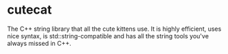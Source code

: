 cutecat
=======

The C++ string library that all the cute kittens use. It is highly efficient, uses nice syntax, is std::string-compatible and has all the string tools you've always missed in C++.
